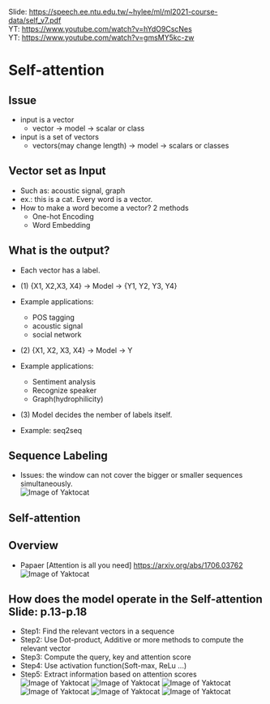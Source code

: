 Slide: https://speech.ee.ntu.edu.tw/~hylee/ml/ml2021-course-data/self_v7.pdf  
YT: https://www.youtube.com/watch?v=hYdO9CscNes  
YT: https://www.youtube.com/watch?v=gmsMY5kc-zw  

# Self-attention  

## Issue  

   * input is a vector  
      * vector -> model -> scalar or class  
   * input is a set of vectors  
      * vectors(may change length) -> model -> scalars or classes  
    
## Vector set as Input  

   * Such as: acoustic signal, graph  
   * ex.: this is a cat. Every word is a vector.  
   * How to make a word become a vector? 2 methods  
      * One-hot Encoding  
      * Word Embedding  
   
    
## What is the output?  

  * Each vector has a label.  
  * (1) {X1, X2,X3, X4} -> Model -> {Y1, Y2, Y3, Y4}  
  * Example applications:  
    * POS tagging  
    * acoustic signal  
    * social network  

  * (2) {X1, X2, X3, X4} -> Model -> Y  
  * Example applications:  
    * Sentiment analysis  
    * Recognize speaker  
    * Graph(hydrophilicity)  
  
  * (3) Model decides the nember of labels itself.  
  * Example: seq2seq  

## Sequence Labeling  

  * Issues: the window can not cover the bigger or smaller sequences simultaneously.  
  ![Image of Yaktocat](https://github.com/ting-chih/NTU-ML2021spring/blob/main/image/sequencelabeling.png)  

## Self-attention  
## Overview  

* Papaer [Attention is all you need] https://arxiv.org/abs/1706.03762  
![Image of Yaktocat](https://github.com/ting-chih/NTU-ML2021spring/blob/main/image/selfattention.png)  
## How does the model operate in the Self-attention  Slide: p.13-p.18

  * Step1: Find the relevant vectors in a sequence  
  * Step2: Use Dot-product, Additive or more methods to compute the relevant vector  
  * Step3: Compute the query, key and attention score  
  * Step4: Use activation function(Soft-max, ReLu ...)  
  * Step5: Extract information based on attention scores  
  ![Image of Yaktocat](https://github.com/ting-chih/NTU-ML2021spring/blob/main/image/sa13.png)
  ![Image of Yaktocat](https://github.com/ting-chih/NTU-ML2021spring/blob/main/image/sa14.png)
  ![Image of Yaktocat](https://github.com/ting-chih/NTU-ML2021spring/blob/main/image/sa15.png)
  ![Image of Yaktocat](https://github.com/ting-chih/NTU-ML2021spring/blob/main/image/sa16.png)
  ![Image of Yaktocat](https://github.com/ting-chih/NTU-ML2021spring/blob/main/image/sa17.png)
  ![Image of Yaktocat](https://github.com/ting-chih/NTU-ML2021spring/blob/main/image/sa18.png)
